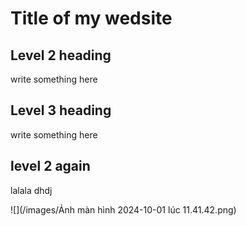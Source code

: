 # Title of my wedsite

## Level 2 heading 
write something here

## Level 3 heading
write something here

## level 2 again
lalala dhdj

![](/images/Ảnh màn hình 2024-10-01 lúc 11.41.42.png)
